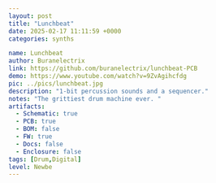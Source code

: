 ```yaml
---
layout: post
title: "Lunchbeat"
date: 2025-02-17 11:11:59 +0000
categories: synths

name: Lunchbeat
author: Buranelectrix
link: https://github.com/buranelectrix/lunchbeat-PCB
demo: https://www.youtube.com/watch?v=9ZvAgihcfdg
pic: ../pics/lunchbeat.jpg
description: "1-bit percussion sounds and a sequencer."
notes: "The grittiest drum machine ever. "
artifacts:
  - Schematic: true
  - PCB: true
  - BOM: false
  - FW: true
  - Docs: false
  - Enclosure: false
tags: [Drum,Digital]
level: Newbe
---
```


